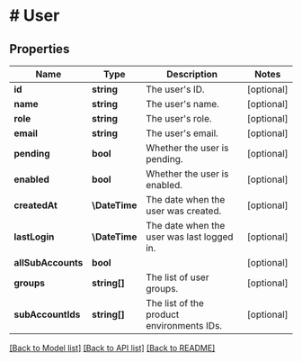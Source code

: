 # # User

## Properties

Name | Type | Description | Notes
------------ | ------------- | ------------- | -------------
**id** | **string** | The user&#39;s ID. | [optional]
**name** | **string** | The user&#39;s name. | [optional]
**role** | **string** | The user&#39;s role. | [optional]
**email** | **string** | The user&#39;s email. | [optional]
**pending** | **bool** | Whether the user is pending. | [optional]
**enabled** | **bool** | Whether the user is enabled. | [optional]
**createdAt** | **\DateTime** | The date when the user was created. | [optional]
**lastLogin** | **\DateTime** | The date when the user was last logged in. | [optional]
**allSubAccounts** | **bool** |  | [optional]
**groups** | **string[]** | The list of user groups. | [optional]
**subAccountIds** | **string[]** | The list of the product environments IDs. | [optional]

[[Back to Model list]](../../README.md#models) [[Back to API list]](../../README.md#endpoints) [[Back to README]](../../README.md)
